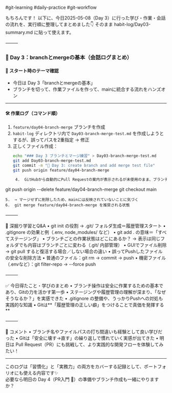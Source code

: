 #git-learning #daily-practice #git-workflow

もちろんです！
以下に、今日2025-05-08（Day 3）に行った学び・作業・会話の流れを、実行順に整理してまとめました👇
そのまま habit-log/Day03-summary.md に貼って使えます。

⸻


### 📅 Day 3：branchとmergeの基本（会話ログまとめ）

#### 🧭 スタート時のテーマ確認
- 今日は Day 3「branchとmergeの基本」
- ブランチを切って、作業ファイルを作って、mainに統合する流れをハンズオン

---

#### 🛠 作業ログ（コマンド順）

1. `feature/day04-branch-merge` ブランチを作成
2. `habit-log` ディレクトリ内で `Day03-branch-merge-test.md` を作成しようとするが、誤ってパスを2重指定 → 修正
3. 正しくファイル作成：
   ```bash
   echo "### Day 3 ブランチとマージ練習" > Day03-branch-merge-test.md
   git add Day03-branch-merge-test.md
   git commit -m "📝 Day 3: create branch and add merge test file"
   git push origin feature/day04-branch-merge

	4.	GitHubから自動的にPull Requestの案内が表示されるが未使用のまま、ブランチを削除

git push origin --delete feature/day04-branch-merge
git checkout main


	5.	→ マージせずに削除したため、mainには反映されていないことに気づく
	6.	git merge feature/day04-branch-merge を推奨される状態

⸻

🧠 深掘り学習とQ&A
	•	git init の役割 → .git/ フォルダ生成＝履歴管理スタート
	•	.gitignore の効果と例（.env, node_modules/ など）
	•	git add . の意味＝「すべてステージング」
	•	ブランチごとの作業状態はどこにあるか？
→ 表示は同じフォルダでも内容はブランチごとに変わる（.git/ 内部管理）
	•	GUIでファイル削除 → git pull すると復活する場合／しない場合の違い
	•	誤ってPushしたファイルの安全な削除方法
	•	普通のファイル：git rm → commit → push
	•	機密ファイル（.envなど）：git filter-repo → --force push

⸻

✅ 今日得たこと・学びのまとめ
	•	ブランチ操作は安全に作業するための基本であり、Gitの力を活かす第一歩
	•	ステージングや履歴管理の理解が深まり、「なぜそうなるか？」を実感できた
	•	.gitignore の整備や、うっかりPushへの対処も実践的な知識
	•	Gitは**「履歴管理の正しい癖」をつけることで真価を発揮する**

⸻

💬 コメント
	•	ブランチ名やファイルパスの打ち間違いも経験として良い学びだった
	•	Gitは「安全に壊す→直す」の繰り返しで慣れていく実感が出てきた
	•	明日は Pull Request（PR）にも挑戦して、より実践的な開発フローを体験してみたい！

---

このログは「習慣化」と「実務力」の両方をカバーする記録として、ポートフォリオにも使える内容です✨  
必要なら明日の Day 4（PR入門 🔄）の準備やブランチ作成も一緒にやりますか？